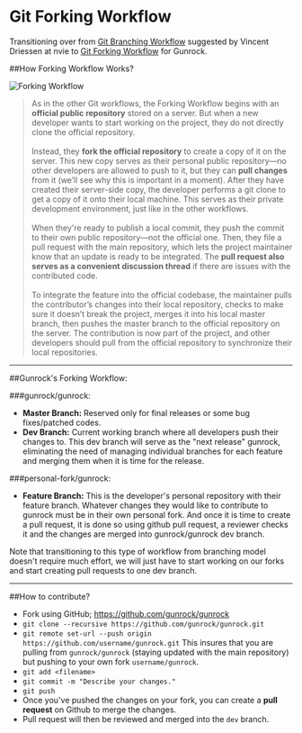 Git Forking Workflow
================

Transitioning over from [Git Branching Workflow](http://nvie.com/posts/a-successful-git-branching-model/) suggested by Vincent Driessen at nvie to [Git Forking Workflow](https://www.atlassian.com/git/tutorials/comparing-workflows#forking-workflow) for Gunrock.

##How Forking Workflow Works?

![Forking Workflow](https://wac-cdn.atlassian.com/dam/jcr:5c0941ff-a8b5-435b-a092-2167705f1e97/01.svg?cdnVersion=hp)
> As in the other Git workflows, the Forking Workflow begins with an **official public repository** stored on a server. But when a new developer wants to start working on the project, they do not directly clone the official repository.
<br><br>Instead, they **fork the official repository** to create a copy of it on the server. This new copy serves as their personal public repository—no other developers are allowed to push to it, but they can **pull changes** from it (we’ll see why this is important in a moment). After they have created their server-side copy, the developer performs a git clone to get a copy of it onto their local machine. This serves as their private development environment, just like in the other workflows.
<br><br> When they're ready to publish a local commit, they push the commit to their own public repository—not the official one. Then, they file a pull request with the main repository, which lets the project maintainer know that an update is ready to be integrated. The **pull request also serves as a convenient discussion thread** if there are issues with the contributed code.
<br><br> To integrate the feature into the official codebase, the maintainer pulls the contributor’s changes into their local repository, checks to make sure it doesn’t break the project, merges it into his local master branch, then pushes the master branch to the official repository on the server. The contribution is now part of the project, and other developers should pull from the official repository to synchronize their local repositories.
***
##Gunrock's Forking Workflow:

###gunrock/gunrock:
* **Master Branch:** Reserved only for final releases or some bug fixes/patched codes.
* **Dev Branch:** Current working branch where all developers push their changes to. This dev branch will serve as the "next release" gunrock, eliminating the need of managing individual branches for each feature and merging them when it is time for the release.


###personal-fork/gunrock:
* **Feature Branch:** This is the developer's personal repository with their feature branch. Whatever changes they would like to contribute to gunrock must be in their own personal fork. And once it is time to create a pull request, it is done so using github pull request, a reviewer checks it and the changes are merged into gunrock/gunrock dev branch.


Note that transitioning to this type of workflow from branching model doesn't require much effort, we will just have to start working on our forks and start creating pull requests to one dev branch.
***
##How to contribute?
* Fork using GitHub; https://github.com/gunrock/gunrock
* `git clone --recursive https://github.com/gunrock/gunrock.git`
* `git remote set-url --push origin https://github.com/username/gunrock.git` This insures that you are pulling from `gunrock/gunrock` (staying updated with the main repository) but pushing to your own fork `username/gunrock`.
* `git add <filename>`
* `git commit -m "Describe your changes."`
* `git push`
* Once you've pushed the changes on your fork, you can create a **pull request** on Github to merge the changes.
* Pull request will then be reviewed and merged into the `dev` branch.
